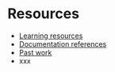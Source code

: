 # Resources

- [Learning resources](learning-resources.md)
- [Documentation references](doc-references.md)
- [Past work](past-work.md)
- xxx
